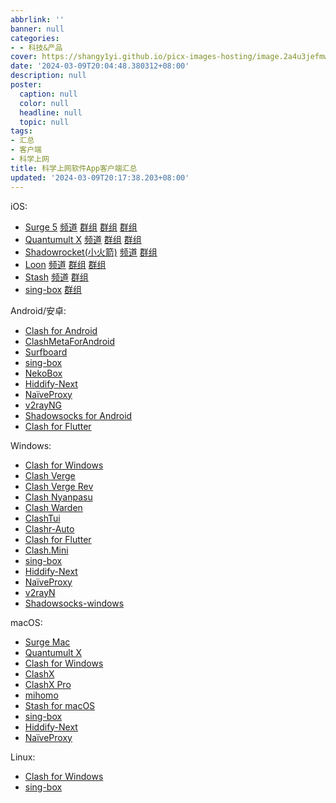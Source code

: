 ```yaml
---
abbrlink: ''
banner: null
categories:
- - 科技&产品
cover: https://shangy1yi.github.io/picx-images-hosting/image.2a4u3jefmw.webp
date: '2024-03-09T20:04:48.380312+08:00'
description: null
poster:
  caption: null
  color: null
  headline: null
  topic: null
tags:
- 汇总
- 客户端
- 科学上网
title: 科学上网软件App客户端汇总
updated: '2024-03-09T20:17:38.203+08:00'
---
```

iOS:

* [Surge 5](https://apps.apple.com/us/app/id1442620678) [频道](https://t.me/SurgeTestFlightFeed) [群组](https://t.me/SURGEPRO) [群组](https://t.me/loveapps) [群组](https://t.me/SurgeCommunity)
* [Quantumult X](https://apps.apple.com/us/app/quantumult-x/id1443988620) [频道](https://t.me/QuanXNews) [群组](https://t.me/QuanXApp) [群组](https://t.me/QuantumultXxx)
* [Shadowrocket(小火箭)](https://apps.apple.com/us/app/shadowrocket/id932747118) [频道](https://t.me/ShadowrocketNews) [群组](https://t.me/ShadowrocketApp)
* [Loon](https://apps.apple.com/us/app/loon/id1373567447) [频道](https://t.me/LoonNews) [群组](https://t.me/Loon0x00) [群组](https://t.me/LoonCommunity)
* [Stash](https://apps.apple.com/us/app/stash-proxy-utility/id1596063349) [频道](https://t.me/RnNc2RaV8x0wMzQ0) [群组](https://t.me/stashnetworks)
* [sing-box](https://apps.apple.com/us/app/sing-box/id6451272673?l=zh-cn) [群组](https://t.me/stashnetworks)

Android/安卓:

* [Clash for Android](https://t.me/ibilibili/275) 
* [ClashMetaForAndroid](https://github.com/MetaCubeX/ClashMetaForAndroid/releases)
* [Surfboard](https://t.me/surfboardnews)
* [sing-box](https://github.com/SagerNet/sing-box/releases)
* [NekoBox](https://github.com/MatsuriDayo/NekoBoxForAndroid)
* [Hiddify-Next](https://github.com/hiddify/hiddify-next/releases)
* [NaïveProxy](https://github.com/klzgrad/naiveproxy)
* [v2rayNG](https://github.com/2dust/v2rayNG/releases)
* [Shadowsocks for Android](https://github.com/shadowsocks/shadowsocks-android)
* [Clash for Flutter](https://github.com/mapleafgo/clash-for-flutter/releases)

Windows:

* [Clash for Windows](https://t.me/ibilibili/275)
* [Clash Verge](https://github.com/zzzgydi/clash-verge/releases)
* [Clash Verge Rev](https://github.com/clash-verge-rev/clash-verge-rev)
* [Clash Nyanpasu](https://github.com/keiko233/clash-nyanpasu/releases)
* [Clash Warden](https://github.com/dream7180/ClashWarden/releases)
* [ClashTui](https://github.com/JohanChane/clashtui/releases)
* [Clashr-Auto](https://github.com/ClashrAuto/Clashr-Auto-Desktop/releases)
* [Clash for Flutter](https://github.com/mapleafgo/clash-for-flutter/releases) 
* [Clash.Mini](https://github.com/MetaCubeX/Clash.Mini/releases)
* [sing-box](https://github.com/SagerNet/sing-box)
* [Hiddify-Next](https://github.com/hiddify/hiddify-next/releases)
* [NaïveProxy](https://github.com/klzgrad/naiveproxy)
* [v2rayN](https://github.com/2dust/v2rayN/releases)
* [Shadowsocks-windows](https://github.com/shadowsocks/shadowsocks-windows/releases)

macOS:

* [Surge Mac](https://nssurge.com/) 
* [Quantumult X](https://apps.apple.com/us/app/quantumult-x/id1443988620)
* [Clash for Windows](https://t.me/ibilibili/275)
* [ClashX](https://t.me/ibilibili/275)
* [ClashX Pro](https://t.me/ibilibili/275)
* [mihomo](https://github.com/MetaCubeX/mihomo/releases)
* [Stash for macOS](https://stash.ws/)
* [sing-box](https://github.com/SagerNet/sing-box)
* [Hiddify-Next](https://github.com/hiddify/hiddify-next/releases)
* [NaïveProxy](https://github.com/klzgrad/naiveproxy)

Linux:

* [Clash for Windows](https://t.me/ibilibili/275)
* [sing-box](https://github.com/SagerNet/sing-box) 

